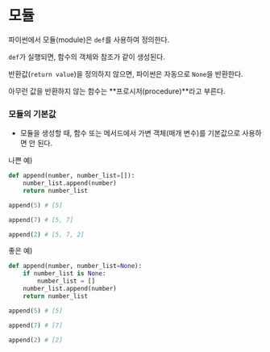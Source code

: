 # 모듈

파이썬에서 모듈(module)은 `def`를 사용하여 정의한다.

`def`가 실행되면, 함수의 객체와 참조가 같이 생성된다.

반환값(`return value`)을 정의하지 않으면, 파이썬은 자동으로 `None`을 반환한다.

아무런 값을 반환하지 않는 함수는 **프로시저(procedure)**라고 부른다.

### 모듈의 기본값

- 모듈을 생성할 때, 함수 또는 메서드에서 가변 객체(매개 변수)를 기본값으로 사용하면 안 된다.

나쁜 예)

```python
def append(number, number_list=[]):
    number_list.append(number)
    return number_list

append(5) # [5]

append(7) # [5, 7]

append(2) # [5, 7, 2]
```

좋은 예)

```python
def append(number, number_list=None):
    if number_list is None:
        number_list = []
    number_list.append(number)
    return number_list

append(5) # [5]

append(7) # [7]

append(2) # [2]
```

